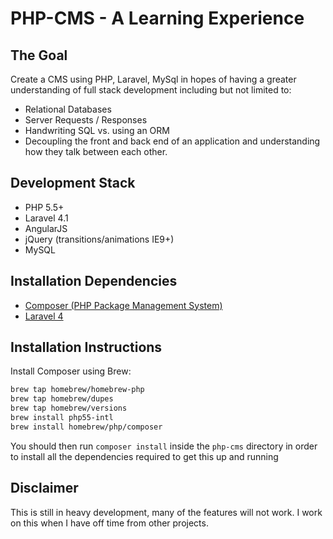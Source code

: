 # PHP-CMS - A Learning Experience

## The Goal
Create a CMS using PHP, Laravel, MySql in hopes of having a greater understanding of full stack development including but not limited to:

- Relational Databases
- Server Requests / Responses
- Handwriting SQL vs. using an ORM
- Decoupling the front and back end of an application and understanding how they talk between each other.

## Development Stack
- PHP 5.5+
- Laravel 4.1
- AngularJS
- jQuery (transitions/animations IE9+)
- MySQL

## Installation Dependencies
- [Composer (PHP Package Management System)](https://getcomposer.org/doc/00-intro.md#installation-nix)
- [Laravel 4](http://laravel.com/docs/installation)

## Installation Instructions

Install Composer using Brew:

```bash
brew tap homebrew/homebrew-php
brew tap homebrew/dupes
brew tap homebrew/versions
brew install php55-intl
brew install homebrew/php/composer
```

You should then run `composer install` inside the `php-cms` directory in order to install all the dependencies required to get this up and running

## Disclaimer
This is still in heavy development, many of the features will not work. I work on this when I have off time from other projects.
